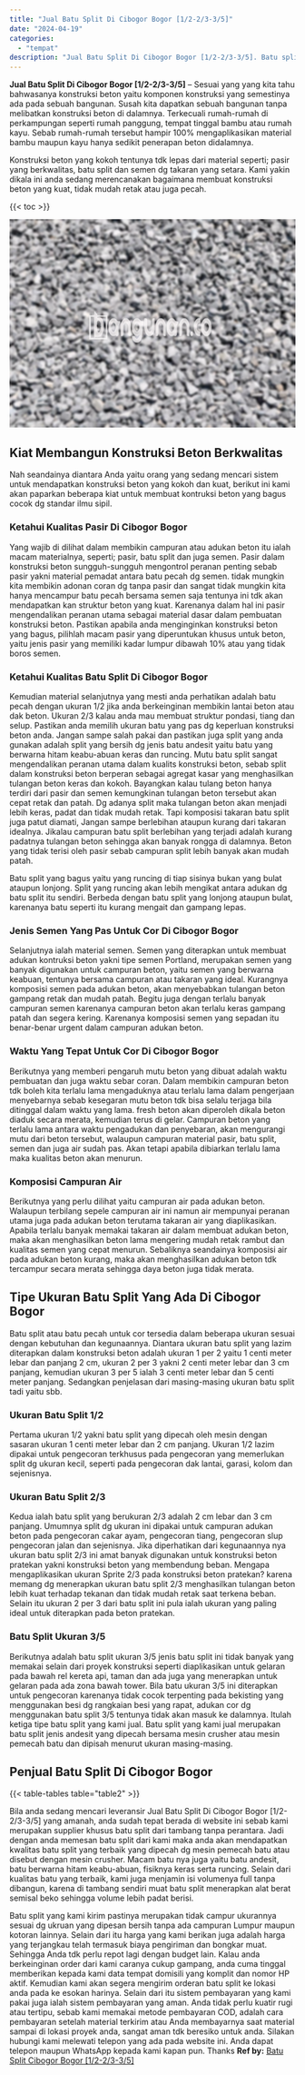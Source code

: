 ```yaml
---
title: "Jual Batu Split Di Cibogor Bogor [1/2-2/3-3/5]"
date: "2024-04-19"
categories: 
  - "tempat"
description: "Jual Batu Split Di Cibogor Bogor [1/2-2/3-3/5]. Batu split yang kami kirim pastinya merupakan tidak campur ukurannya sesuai dg ukruan yang dipesan bersih tan..."
---
```


**Jual Batu Split Di Cibogor Bogor \[1/2-2/3-3/5\]** – Sesuai yang yang kita tahu bahwasanya konstruksi beton yaitu komponen konstruksi yang semestinya ada pada sebuah bangunan. Susah kita dapatkan sebuah bangunan tanpa melibatkan konstruksi beton di dalamnya. Terkecuali rumah-rumah di perkampungan seperti rumah panggung, tempat tinggal bambu atau rumah kayu. Sebab rumah-rumah tersebut hampir 100% mengaplikasikan material bambu maupun kayu hanya sedikit penerapan beton didalamnya.

Konstruksi beton yang kokoh tentunya tdk lepas dari material seperti; pasir yang berkwalitas, batu split dan semen dg takaran yang setara. Kami yakin dikala ini anda sedang merencanakan bagaimana membuat konstruksi beton yang kuat, tidak mudah retak atau juga pecah.

{{< toc >}}

![Jual Batu Split Di Cibogor Bogor [1/2-2/3-3/5]](/images/jual-batu-split-39.png)

## Kiat Membangun Konstruksi Beton Berkwalitas

Nah seandainya diantara Anda yaitu orang yang sedang mencari sistem untuk mendapatkan konstruksi beton yang kokoh dan kuat, berikut ini kami akan paparkan beberapa kiat untuk membuat kontruksi beton yang bagus cocok dg standar ilmu sipil.

### Ketahui Kualitas Pasir Di Cibogor Bogor

Yang wajib di dilihat dalam membikin campuran atau adukan beton itu ialah macam materialnya, seperti; pasir, batu split dan juga semen. Pasir dalam konstruksi beton sungguh-sungguh mengontrol peranan penting sebab pasir yakni material pemadat antara batu pecah dg semen. tidak mungkin kita membikin adonan coran dg tanpa pasir dan sangat tidak mungkin kita hanya mencampur batu pecah bersama semen saja tentunya ini tdk akan mendapatkan kan struktur beton yang kuat. Karenanya dalam hal ini pasir mengendalikan peranan utama sebagai material dasar dalam pembuatan konstruksi beton. Pastikan apabila anda menginginkan konstruksi beton yang bagus, pilihlah macam pasir yang diperuntukan khusus untuk beton, yaitu jenis pasir yang memiliki kadar lumpur dibawah 10% atau yang tidak boros semen.

### Ketahui Kualitas Batu Split Di Cibogor Bogor

Kemudian material selanjutnya yang mesti anda perhatikan adalah batu pecah dengan ukuran 1/2 jika anda berkeinginan membikin lantai beton atau dak beton. Ukuran 2/3 kalau anda mau membuat struktur pondasi, tiang dan selup. Pastikan anda memilih ukuran batu yang pas dg keperluan konstruksi beton anda. Jangan sampe salah pakai dan pastikan juga split yang anda gunakan adalah split yang bersih dg jenis batu andesit yaitu batu yang berwarna hitam keabu-abuan keras dan runcing. Mutu batu split sangat mengendalikan peranan utama dalam kualits konstruksi beton, sebab split dalam konstruksi beton berperan sebagai agregat kasar yang menghasilkan tulangan beton keras dan kokoh. Bayangkan kalau tulang beton hanya terdiri dari pasir dan semen kemungkinan tulangan beton tersebut akan cepat retak dan patah. Dg adanya split maka tulangan beton akan menjadi lebih keras, padat dan tidak mudah retak. Tapi komposisi takaran batu split juga patut diamati, Jangan sampe berlebihan ataupun kurang dari takaran idealnya. Jikalau campuran batu split berlebihan yang terjadi adalah kurang padatnya tulangan beton sehingga akan banyak rongga di dalamnya. Beton yang tidak terisi oleh pasir sebab campuran split lebih banyak akan mudah patah.

Batu split yang bagus yaitu yang runcing di tiap sisinya bukan yang bulat ataupun lonjong. Split yang runcing akan lebih mengikat antara adukan dg batu split itu sendiri. Berbeda dengan batu split yang lonjong ataupun bulat, karenanya batu seperti itu kurang mengait dan gampang lepas.

### Jenis Semen Yang Pas Untuk Cor Di Cibogor Bogor

Selanjutnya ialah material semen. Semen yang diterapkan untuk membuat adukan kontruksi beton yakni tipe semen Portland, merupakan semen yang banyak digunakan untuk campuran beton, yaitu semen yang berwarna keabuan, tentunya bersama campuran atau takaran yang ideal. Kurangnya komposisi semen pada adukan beton, akan menyebabkan tulangan beton gampang retak dan mudah patah. Begitu juga dengan terlalu banyak campuran semen karenanya campuran beton akan terlalu keras gampang patah dan segera kering. Karenanya komposisi semen yang sepadan itu benar-benar urgent dalam campuran adukan beton.

### Waktu Yang Tepat Untuk Cor Di Cibogor Bogor

Berikutnya yang memberi pengaruh mutu beton yang dibuat adalah waktu pembuatan dan juga waktu sebar coran. Dalam membikin campuran beton tdk boleh kita terlalu lama mengaduknya atau terlalu lama dalam pengerjaan menyebarnya sebab kesegaran mutu beton tdk bisa selalu terjaga bila ditinggal dalam waktu yang lama. fresh beton akan diperoleh dikala beton diaduk secara merata, kemudian terus di gelar. Campuran beton yang terlalu lama antara waktu pengadukan dan penyebaran, akan mengurangi mutu dari beton tersebut, walaupun campuran material pasir, batu split, semen dan juga air sudah pas. Akan tetapi apabila dibiarkan terlalu lama maka kualitas beton akan menurun.

### Komposisi Campuran Air

Berikutnya yang perlu dilihat yaitu campuran air pada adukan beton. Walaupun terbilang sepele campuran air ini namun air mempunyai peranan utama juga pada adukan beton terutama takaran air yang diaplikasikan. Apabila terlalu banyak memakai takaran air dalam membuat adukan beton, maka akan menghasilkan beton lama mengering mudah retak rambut dan kualitas semen yang cepat menurun. Sebaliknya seandainya komposisi air pada adukan beton kurang, maka akan menghasilkan adukan beton tdk tercampur secara merata sehingga daya beton juga tidak merata.

## Tipe Ukuran Batu Split Yang Ada Di Cibogor Bogor

Batu split atau batu pecah untuk cor tersedia dalam beberapa ukuran sesuai dengan kebutuhan dan kegunaannya. Diantara ukuran batu split yang lazim diterapkan dalam konstruksi beton adalah ukuran 1 per 2 yaitu 1 centi meter lebar dan panjang 2 cm, ukuran 2 per 3 yakni 2 centi meter lebar dan 3 cm panjang, kemudian ukuran 3 per 5 ialah 3 centi meter lebar dan 5 centi meter panjang. Sedangkan penjelasan dari masing-masing ukuran batu split tadi yaitu sbb.

### Ukuran Batu Split 1/2

Pertama ukuran 1/2 yakni batu split yang dipecah oleh mesin dengan sasaran ukuran 1 centi meter lebar dan 2 cm panjang. Ukuran 1/2 lazim dipakai untuk pengecoran terkhusus pada pengecoran yang memerlukan split dg ukuran kecil, seperti pada pengecoran dak lantai, garasi, kolom dan sejenisnya.

### Ukuran Batu Split 2/3

Kedua ialah batu split yang berukuran 2/3 adalah 2 cm lebar dan 3 cm panjang. Umumnya split dg ukuran ini dipakai untuk campuran adukan beton pada pengecoran cakar ayam, pengecoran tiang, pengecoran slup pengecoran jalan dan sejenisnya. Jika diperhatikan dari kegunaannya nya ukuran batu split 2/3 ini amat banyak digunakan untuk konstruksi beton pratekan yakni konstruksi beton yang membendung beban. Mengapa mengaplikasikan ukuran Sprite 2/3 pada konstruksi beton pratekan? karena memang dg menerapkan ukuran batu split 2/3 menghasilkan tulangan beton lebih kuat terhadap tekanan dan tidak mudah retak saat terkena beban. Selain itu ukuran 2 per 3 dari batu split ini pula ialah ukuran yang paling ideal untuk diterapkan pada beton pratekan.

### Batu Split Ukuran 3/5

Berikutnya adalah batu split ukuran 3/5 jenis batu split ini tidak banyak yang memakai selain dari proyek konstruksi seperti diaplikasikan untuk gelaran pada bawah rel kereta api, taman dan ada juga yang menerapkan untuk gelaran pada ada zona bawah tower. Bila batu ukuran 3/5 ini diterapkan untuk pengecoran karenanya tidak cocok terpenting pada bekisting yang menggunakan besi dg rangkaian besi yang rapat, adukan cor dg menggunakan batu split 3/5 tentunya tidak akan masuk ke dalamnya. Itulah ketiga tipe batu split yang kami jual. Batu split yang kami jual merupakan batu split jenis andesit yang dipecah bersama mesin crusher atau mesin pemecah batu dan dipisah menurut ukuran masing-masing.

## Penjual Batu Split Di Cibogor Bogor

{{< table-tables table="table2" >}}

Bila anda sedang mencari leveransir Jual Batu Split Di Cibogor Bogor \[1/2-2/3-3/5\] yang amanah, anda sudah tepat berada di website ini sebab kami merupakan supplier khusus batu split dari tambang tanpa perantara. Jadi dengan anda memesan batu split dari kami maka anda akan mendapatkan kwalitas batu split yang terbaik yang dipecah dg mesin pemecah batu atau disebut dengan mesin crusher. Macam batu nya juga yaitu batu andesit, batu berwarna hitam keabu-abuan, fisiknya keras serta runcing. Selain dari kualitas batu yang terbaik, kami juga menjamin isi volumenya full tanpa dibangun, karena di tambang sendiri muat batu split menerapkan alat berat semisal beko sehingga volume lebih padat berisi.

Batu split yang kami kirim pastinya merupakan tidak campur ukurannya sesuai dg ukruan yang dipesan bersih tanpa ada campuran Lumpur maupun kotoran lainnya. Selain dari itu harga yang kami berikan juga adalah harga yang terjangkau telah termasuk biaya pengiriman dan bongkar muat. Sehingga Anda tdk perlu repot lagi dengan budget lain. Kalau anda berkeinginan order dari kami caranya cukup gampang, anda cuma tinggal memberikan kepada kami data tempat domisili yang komplit dan nomor HP aktif. Kemudian kami akan segera mengirim orderan batu split ke lokasi anda pada ke esokan harinya. Selain dari itu sistem pembayaran yang kami pakai juga ialah sistem pembayaran yang aman. Anda tidak perlu kuatir rugi atau tertipu, sebab kami memakai metode pembayaran COD, adalah cara pembayaran setelah material terkirim atau Anda membayarnya saat material sampai di lokasi proyek anda, sangat aman tdk beresiko untuk anda. Silakan hubungi kami melewati telepon yang ada pada website ini. Anda dapat telepon maupun WhatsApp kepada kami kapan pun. Thanks
**Ref by:** [Batu Split Cibogor Bogor [1/2-2/3-3/5]](https://id.wikipedia.org/wiki/Batu)
